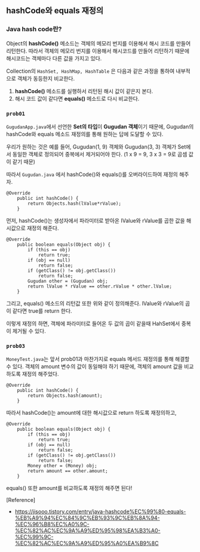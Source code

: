 ## hashCode와 equals 재정의

### Java hash code란?

Object의 **hashCode()** 메소드는 객체의 메모리 번지를 이용해서 해시 코드를 만들어 리턴한다.
따라서 객체의 메모리 번지를 이용해서 해시코드를 만들어 리턴하기 때문에 해시코드는 객체마다 다른 값을 가지고 있다. 

Collection의 ``HashSet, HashMap, HashTable`` 은 다음과 같은 과정을 통하여 내부적으로 객체가 동등한지 비교한다.
1. **hashCode()** 메소드를 실행하서 리턴된 해시 값이 같은지 본다.
2. 해시 코드 값이 같다면 **equals()** 메소드로 다시 비교한다.

### ``prob01``

``GugudanApp.java``에서 선언한 **Set의 타입**이 **Gugudan 객체**이기 때문에, Gugudan의 hashCode와 equals 메소드 재정의를 통해 원하는 답에 도달할 수 있다. 

우리가 원하는 것은 예를 들어, Gugudan(1, 9) 객체와 Gugudan(3, 3) 객체가 Set에서 동일한 객체로 정의되어 중복에서 제거되어야 한다. (1 x 9 = 9, 3 x 3 = 9로 곱셈 값이 같기 때문)

따라서 ``Gugudan.java`` 에서 hashCode()와 equals()를 오버라이드하여 재정의 해주자.

```
@Override
	public int hashCode() {
		return Objects.hash(lValue*rValue);
	}
```
먼저, hashCode()는 생성자에서 파라미터로 받아온 IValue와 rValue를 곱한 값을 해시값으로 재정의 해준다.

```
@Override
	public boolean equals(Object obj) {
		if (this == obj)
			return true;
		if (obj == null)
			return false;
		if (getClass() != obj.getClass())
			return false;
		Gugudan other = (Gugudan) obj;
		return lValue * rValue == other.rValue * other.lValue;
	}
```
그리고, equals() 메소드의 리턴값 또한 위와 같이 정의해준다. lValue와 rValue의 곱이 같다면 true를 return 한다.

이렇게 재정의 하면, 객체에 파라미터로 들어온 두 값의 곱이 같을때 HahSet에서 중복이 제거될 수 있다.

### ``prob03``
``MoneyTest.java``는 앞서 prob01과 마찬가지로 equals 메서드 재정의를 통해 해결할 수 있다. 객체의 amount 변수의 값이 동일해야 하기 때문에, 객체의 amount 값을 비교하도록 재정의 해주었다.

```
@Override
	public int hashCode() {
		return Objects.hash(amount);
	}
```
따라서 hashCode()는 amount에 대한 해시값으로 return 하도록 재정의하고,

```
@Override
	public boolean equals(Object obj) {
		if (this == obj)
			return true;
		if (obj == null)
			return false;
		if (getClass() != obj.getClass())
			return false;
		Money other = (Money) obj;
		return amount == other.amount;
	}
```
equals() 또한 amount를 비교하도록 재정의 해주면 된다!

[Reference]

- https://jisooo.tistory.com/entry/java-hashcode%EC%99%80-equals-%EB%A9%94%EC%84%9C%EB%93%9C%EB%8A%94-%EC%96%B8%EC%A0%9C-%EC%82%AC%EC%9A%A9%ED%95%98%EA%B3%A0-%EC%99%9C-%EC%82%AC%EC%9A%A9%ED%95%A0%EA%B9%8C
